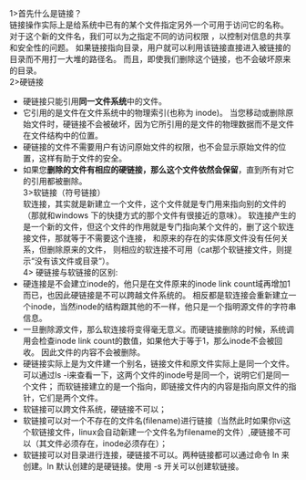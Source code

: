 1>首先什么是链接？    
链接操作实际上是给系统中已有的某个文件指定另外一个可用于访问它的名称。
对于这个新的文件名，我们可以为之指定不同的访问权限 ，以控制对信息的共享和安全性的问题。
如果链接指向目录，用户就可以利用该链接直接进入被链接的目录而不用打一大堆的路径名。
而且，即使我们删除这个链接，也不会破坏原来的目录。    
2>硬链接      
* 硬链接只能引用**同一文件系统**中的文件。
* 它引用的是文件在文件系统中的物理索引(也称为 inode)。
当您移动或删除原始文件时，硬链接不会被破坏，因为它所引用的是文件的物理数据而不是文件在文件结构中的位置。
* 硬链接的文件不需要用户有访问原始文件的权限，也不会显示原始文件的位置，这样有助于文件的安全。
* 如果您**删除的文件有相应的硬链接，那么这个文件依然会保留**，直到所有对它的引用都被删除。    
3>软链接（符号链接）   
软连接，其实就是新建立一个文件，这个文件就是专门用来指向别的文件的（那就和windows 下的快捷方式的那个文件有很接近的意味）。
软连接产生的是一个新的文件，但这个文件的作用就是专门指向某个文件的，删了这个软连接文件，那就等于不需要这个连接，
和原来的存在的实体原文件没有任何关系，但删除原来的文件，
则相应的软连接不可用（cat那个软链接文件，则提示“没有该文件或目录“）。      
4> 硬链接与软链接的区别:      
* 硬连接是不会建立inode的，他只是在文件原来的inode link count域再增加1而已，也因此硬链接是不可以跨越文件系统的。
相反都是软连接会重新建立一个inode，当然inode的结构跟其他的不一样，他只是一个指明源文件的字符串信息。
* 一旦删除源文件，那么软连接将变得毫无意义。而硬链接删除的时候，系统调用会检查inode link count的数值，如果他大于等于1，那么inode不会被回收。
因此文件的内容不会被删除。
* 硬链接实际上是为文件建一个别名，链接文件和原文件实际上是同一个文件。
可以通过ls -i来查看一下，这两个文件的inode号是同一个，说明它们是同一个文件；
而软链接建立的是一个指向，即链接文件内的内容是指向原文件的指针，它们是两个文件。
* 软链接可以跨文件系统，硬链接不可以；
* 软链接可以对一个不存在的文件名(filename)进行链接（当然此时如果你vi这个软链接文件，linux会自动新建一个文件名为filename的文件）,硬链接不可以（其文件必须存在，inode必须存在）；
* 软链接可以对目录进行连接，硬链接不可以。两种链接都可以通过命令 ln 来创建。ln 默认创建的是硬链接。使用 -s 开关可以创建软链接。
